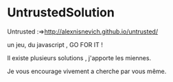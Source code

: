 UntrustedSolution
=================

Untrusted :=>http://alexnisnevich.github.io/untrusted/

un jeu, du javascript , GO FOR IT !


Il existe plusieurs solutions , j'apporte les miennes.

Je vous encourage vivement a cherche par vous même.

